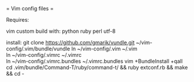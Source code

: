 = Vim config files =

Requires:

vim custom build with:
    python
    ruby
    perl
    utf-8

install:
    git clone https://github.com/gmarik/vundle.git ~/vim-config/.vim/bundle/vundle
    ln ~/vim-config/.vim ~/.vim                     
    ln ~/vim-config/.vimrc ~/.vimrc                 
    ln ~/vim-config/.vimrc.bundles ~/.vimrc.bundles 
    vim +BundleInstall +qall                        
    cd .vim/bundle/Command-T/ruby/command-t/ && ruby extconf.rb && make && cd -
